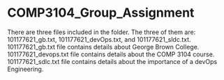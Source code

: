 # COMP3104_Group_Assignment
There are three files included in the folder. The three of them are: 101177621_gb.txt, 101177621_devOps.txt, and 101177621_sldc.txt.
101177621_gb.txt file contains details about George Brown College.
101177621_devops.txt file contains details about the COMP 3104 course.
101177621_sdlc.txt file contains details about the importance of a devOps Engineering.

